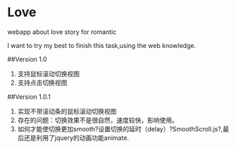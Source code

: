 Love
====

webapp about love story for romantic


I want to try my best to finish this task,using the web knowledge. 


##Version 1.0


 1. 支持鼠标滚动切换视图
 2. 支持点击切换视图

##Version 1.0.1

 1. 实现不带滚动条的鼠标滚动切换视图
 2. 存在的问题：切换效果不是很自然，速度较快，影响使用。
 3. 如何才能使切换更加smooth?设置切换的延时（delay）?SmoothScroll.js?,最后还是利用了jquery的动画功能animate.

